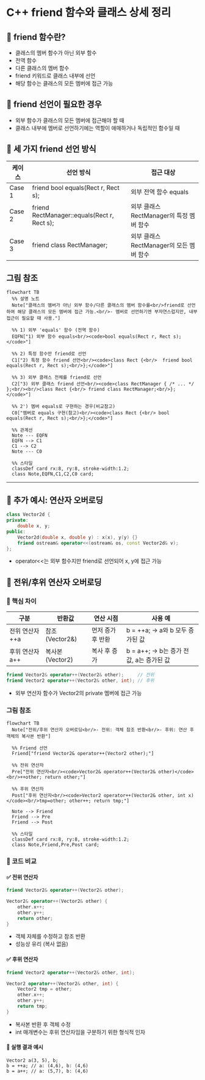 # C++ friend 함수와 클래스 상세 정리
## 🔧 friend 함수란?
- 클래스의 멤버 함수가 아닌 외부 함수
- 전역 함수
- 다른 클래스의 멤버 함수
- friend 키워드로 클래스 내부에 선언
- 해당 함수는 클래스의 모든 멤버에 접근 가능

## 📌 friend 선언이 필요한 경우
- 외부 함수가 클래스의 모든 멤버에 접근해야 할 때
- 클래스 내부에 멤버로 선언하기에는 역할이 애매하거나 독립적인 함수일 때

## 🧪 세 가지 friend 선언 방식
| 케이스 | 선언 방식 | 접근 대상 |
|-------|----------|---------| 
| Case 1 | friend bool equals(Rect r, Rect s); | 외부 전역 함수 equals | 
| Case 2 | friend RectManager::equals(Rect r, Rect s); | 외부 클래스 RectManager의 특정 멤버 함수 | 
| Case 3 | friend class RectManager; | 외부 클래스 RectManager의 모든 멤버 함수 | 

## 그림 참조

```mermaid
flowchart TB
  %% 설명 노트
  Note["클래스의 멤버가 아닌 외부 함수/다른 클래스의 멤버 함수를<br/>friend로 선언하여 해당 클래스의 모든 멤버에 접근 가능.<br/>- 멤버로 선언하기엔 부자연스럽지만, 내부 접근이 필요할 때 사용."]

  %% 1) 외부 'equals' 함수 (전역 함수)
  EQFN["1) 외부 함수 equals<br/><code>bool equals(Rect r, Rect s);</code>"]

  %% 2) 특정 함수만 friend로 선언
  C1["2) 특정 함수 friend 선언<br/><code>class Rect {<br/>  friend bool equals(Rect r, Rect s);<br/>};</code>"]

  %% 3) 외부 클래스 전체를 friend로 선언
  C2["3) 외부 클래스 friend 선언<br/><code>class RectManager { /* ... */ };<br/><br/>class Rect {<br/> friend class RectManager;<br/>};</code>"]

  %% 2') 멤버 equals로 구현하는 경우(비교참고)
  C0["멤버로 equals 구현(참고)<br/><code>class Rect {<br/> bool equals(Rect r, Rect s);<br/>};</code>"]

  %% 관계선
  Note --- EQFN
  EQFN --> C1
  C1 --> C2
  Note --- C0

  %% 스타일
  classDef card rx:8, ry:8, stroke-width:1.2;
  class Note,EQFN,C1,C2,C0 card;

```
---

## 🧠 추가 예시: 연산자 오버로딩
```cpp
class Vector2d {
private:
    double x, y;
public:
    Vector2d(double x, double y) : x(x), y(y) {}
    friend ostream& operator<<(ostream& os, const Vector2d& v);
};
```

- operator<<는 외부 함수지만 friend로 선언되어 x, y에 접근 가능

## 🔄 전위/후위 연산자 오버로딩

### 🧠 핵심 차이
| 구분 | 반환값 | 연산 시점 | 사용 예 |
|----|-------|-------------|----------------------------------------| 
| 전위 연산자 ++a | 참조 (Vector2&) | 먼저 증가 후 반환 | b = ++a; → a와 b 모두 증가된 값 | 
| 후위 연산자 a++ | 복사본 (Vector2) | 복사 후 증가 | b = a++; → b는 증가 전 값, a는 증가된 값 | 

```cpp
friend Vector2& operator++(Vector2& other);     // 전위
friend Vector2 operator++(Vector2& other, int); // 후위
```
- 외부 연산자 함수가 Vector2의 private 멤버에 접근 가능

### 그림 참조
```mermaid
flowchart TB
  Note["전위/후위 연산자 오버로딩<br/>- 전위: 객체 참조 반환<br/>- 후위: 연산 후 객체의 복사본 반환"]

  %% Friend 선언
  Friend["friend Vector2& operator++(Vector2 other);"]

  %% 전위 연산자
  Pre["전위 연산자<br/><code>Vector2& operator++(Vector2& other)</code><br/>++other; return other;"]

  %% 후위 연산자
  Post["후위 연산자<br/><code>Vector2 operator++(Vector2& other, int x)</code><br/>tmp=other; other++; return tmp;"]

  Note --> Friend
  Friend --> Pre
  Friend --> Post

  %% 스타일
  classDef card rx:8, ry:8, stroke-width:1.2;
  class Note,Friend,Pre,Post card;

```

### 📌 코드 비교
#### ✅ 전위 연산자
```cpp
friend Vector2& operator++(Vector2& other);

Vector2& operator++(Vector2& other) {
    other.x++;
    other.y++;
    return other;
}
```
- 객체 자체를 수정하고 참조 반환
- 성능상 유리 (복사 없음)
#### ✅ 후위 연산자
```cpp
friend Vector2 operator++(Vector2& other, int);

Vector2 operator++(Vector2& other, int) {
    Vector2 tmp = other;
    other.x++;
    other.y++;
    return tmp;
}
```

- 복사본 반환 후 객체 수정
- int 매개변수는 후위 연산자임을 구분하기 위한 형식적 인자

#### 🧪 실행 결과 예시
```
Vector2 a(3, 5), b;
b = ++a; // a: (4,6), b: (4,6)
b = a++; // a: (5,7), b: (4,6)
```

